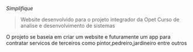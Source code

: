 *Simplifique*
>Website desenvolvido para o projeto integrador da Opet
Curso de analise e desenvolvimento de sistemas

O projeto se baseia em criar um website e futuramente um app para contratar servicos de terceiros como pintor,pedreiro,jardineiro entre outros

